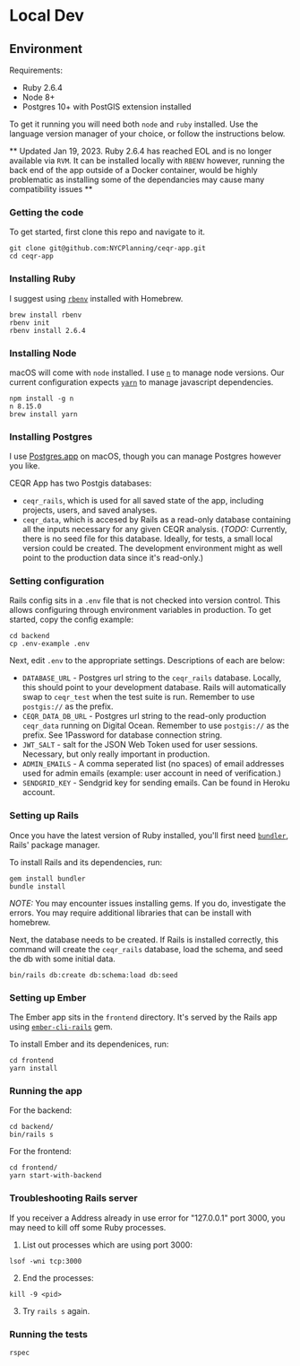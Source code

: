 # Local Dev

## Environment

Requirements:
- Ruby 2.6.4
- Node 8+
- Postgres 10+ with PostGIS extension installed

To get it running you will need both `node` and `ruby` installed. Use the language version manager of your choice, or follow the instructions below.

** Updated Jan 19, 2023. Ruby 2.6.4 has reached EOL and is no longer available via `RVM`. It can be installed locally with `RBENV` however, running the back end of the app outside of a Docker container, would be highly problematic as installing some of the dependancies may cause many compatibility issues **

### Getting the code

To get started, first clone this repo and navigate to it.

```
git clone git@github.com:NYCPlanning/ceqr-app.git
cd ceqr-app
```

### Installing Ruby

I suggest using [`rbenv`](https://github.com/rbenv/rbenv) installed with Homebrew.

```
brew install rbenv
rbenv init
rbenv install 2.6.4
```

### Installing Node

macOS will come with `node` installed. I use [`n`](https://github.com/tj/n) to manage node versions. Our current configuration expects [`yarn`](https://yarnpkg.com/en/) to manage javascript dependencies.

```
npm install -g n
n 8.15.0
brew install yarn
```

### Installing Postgres

I use [Postgres.app](https://postgresapp.com/) on macOS, though you can manage Postgres however you like.

CEQR App has two Postgis databases:

- `ceqr_rails`, which is used for all saved state of the app, including projects, users, and saved analyses.
- `ceqr_data`, which is accesed by Rails as a read-only database containing all the inputs necessary for any given CEQR analysis. (_TODO:_ Currently, there is no seed file for this database. Ideally, for tests, a small local version could be created. The development environment might as well point to the production data since it's read-only.)

### Setting configuration

Rails config sits in a `.env` file that is not checked into version control. This allows configuring through environment variables in production. To get started, copy the config example:

```
cd backend
cp .env-example .env
```

Next, edit `.env` to the appropriate settings. Descriptions of each are below:

- `DATABASE_URL` - Postgres url string to the `ceqr_rails` database. Locally, this should point to your development database. Rails will automatically swap to `ceqr_test` when the test suite is run. Remember to use `postgis://` as the prefix.
- `CEQR_DATA_DB_URL` - Postgres url string to the read-only production `ceqr_data`  running on Digital Ocean. Remember to use `postgis://` as the prefix. See 1Password for database connection string.
- `JWT_SALT` - salt for the JSON Web Token used for user sessions. Necessary, but only really important in production.
- `ADMIN_EMAILS` - A comma seperated list (no spaces) of email addresses used for admin emails (example: user account in need of verification.)
- `SENDGRID_KEY` - Sendgrid key for sending emails. Can be found in Heroku account.


### Setting up Rails

Once you have the latest version of Ruby installed, you'll first need [`bundler`](https://bundler.io/), Rails' package manager.

To install Rails and its dependencies, run:

```
gem install bundler
bundle install
```

*NOTE:* You may encounter issues installing gems. If you do, investigate the errors. You may require additional libraries that can be install with homebrew.

Next, the database needs to be created. If Rails is installed correctly, this command will create the `ceqr_rails` database, load the schema, and seed the db with some initial data.

```
bin/rails db:create db:schema:load db:seed
```

### Setting up Ember

The Ember app sits in the `frontend` directory. It's served by the Rails app using [`ember-cli-rails`](https://github.com/thoughtbot/ember-cli-rails) gem.

To install Ember and its dependenices, run:

```
cd frontend
yarn install
```

### Running the app

For the backend:

```
cd backend/
bin/rails s
```

For the frontend:

```
cd frontend/
yarn start-with-backend
```

### Troubleshooting Rails server

If you receiver a Address already in use error for "127.0.0.1" port 3000, you may need to kill off some Ruby processes.

1. List out processes which are using port 3000:
```
lsof -wni tcp:3000
```
2. End the processes:
```
kill -9 <pid>
```
3. Try `rails s` again. 

### Running the tests

```
rspec
```
